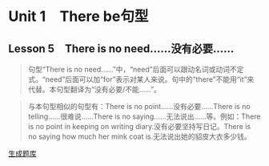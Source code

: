 ﻿ # Unit 1　There be句型
 ## Lesson 5　There is no need……没有必要……
 
> 句型“There is no need……”中，“need”后面可以跟动名词或动词不定式。“need”后面可以加“for”表示对某人来说。句中的“there”不能用“it”来代替。本句型翻译为“没有必要/不能……”。

> 与本句型相似的句型有：There is no point……没有必要……There is no telling……很难说……There is no saying……无法说出……等。例如：There is no point in keeping on writing diary.没有必要坚持写日记。There is no saying how much her mink coat is.无法说出她的貂皮大衣多少钱。


 [生成题库](./sentence/f005.json)